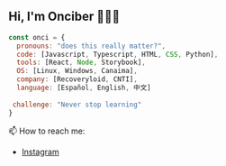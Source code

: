 ## Hi, I'm Onciber 👋🔭🌱
```javascript
const onci = {
  pronouns: "does this really matter?",
  code: [Javascript, Typescript, HTML, CSS, Python],
  tools: [React, Node, Storybook],
  OS: [Linux, Windows, Canaima],
  company: [Recoveryloid, CNTI],
  language: [Español, English, 中文]
  
 challenge: "Never stop learning"
}
```


📫 How to reach me:
-  [Instagram](https://www.instagram.com/onciberjb/)


<!--
**Onciberjb/Onciberjb** is a ✨ _special_ ✨ repository because its `README.md` (this file) appears on your GitHub profile.

Here are some ideas to get you started:

- 🔭 I’m currently working on ...
- 🌱 I’m currently learning ...
- 👯 I’m looking to collaborate on ...
- 🤔 I’m looking for help with ...
- 💬 Ask me about ...
- 📫 How to reach me: ...
- 😄 Pronouns: ...
- ⚡ Fun fact: ...
-->
